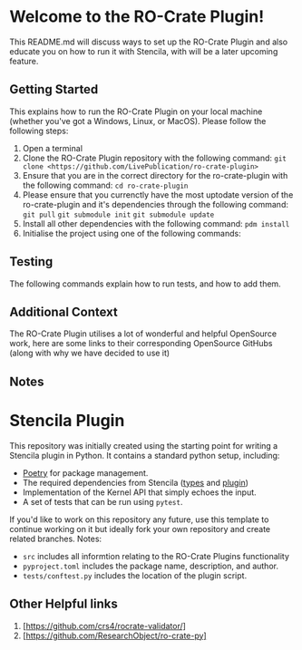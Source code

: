 # Welcome to the RO-Crate Plugin!
This README.md will discuss ways to set up the RO-Crate Plugin and also educate you on how to run it with Stencila, with will be a later upcoming feature.


## Getting Started
This explains how to run the RO-Crate Plugin on your local machine (whether you've got a Windows, Linux, or MacOS). Please follow the following steps:

1. Open a terminal
2. Clone the RO-Crate Plugin repository with the following command:
    `git clone <https://github.com/LivePublication/ro-crate-plugin>`
3. Ensure that you are in the correct directory for the ro-crate-plugin with the following command:
    `cd ro-crate-plugin`
4. Please ensure that you currenctly have the most uptodate version of the ro-crate-plugin and it's dependencies through the following command:
    `git pull`
    `git submodule init`
    `git submodule update`
5. Install all other dependencies with the following command:
    `pdm install`
6. Initialise the project using one of the following commands:
    

## Testing
The following commands explain how to run tests, and how to add them.

## Additional Context
The RO-Crate Plugin utilises a lot of wonderful and helpful OpenSource work, here are some links to their corresponding OpenSource GitHubs (along with why we have decided to use it)

## Notes
# Stencila Plugin
This repository was initially created using the starting point for writing a Stencila plugin in Python. It contains a standard python setup, including:
- [Poetry](https://python-poetry.org) for package management.
- The required dependencies from Stencila ([types](https://pypi.org/project/stencila_types/) and [plugin](https://pypi.org/project/stencila_plugin/))
- Implementation of the Kernel API that simply echoes the input.
- A set of tests that can be run using `pytest`.

If you'd like to work on this repository any future, use this template to continue working on it but ideally fork your own repository and create related branches. Notes:
- `src` includes all informtion relating to the RO-Crate Plugins functionality
- `pyproject.toml` includes the package name, description, and author.
- `tests/conftest.py` includes the location of the plugin script.

## Other Helpful links

1. [https://github.com/crs4/rocrate-validator/]
2. [https://github.com/ResearchObject/ro-crate-py]
